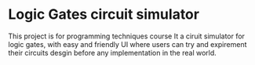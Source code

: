 # Logic Gates circuit simulator

This project is for programming techniques course
It a ciruit simulator for logic gates, with easy and friendly UI where users can try and expirement their circuits desgin before any implementation in the real world.
 
